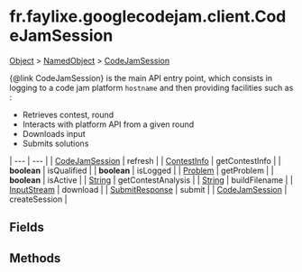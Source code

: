 
# fr.faylixe.googlecodejam.client.CodeJamSession

[Object]() > [NamedObject](nullfr/faylixe/googlecodejam/client/common/NamedObject.md) > [CodeJamSession](nullfr/faylixe/googlecodejam/client/CodeJamSession.md)


{@link CodeJamSession} is the main API entry point, which consists
 in logging to a code jam platform ``hostname`` and then providing
 facilities such as :
 <br>
 * Retrieves contest, round
 * Interacts with platform API from a given round
 * Downloads input
 * Submits solutions

| --- | --- |
| [CodeJamSession](nullfr/faylixe/googlecodejam/client/CodeJamSession.md) | refresh |
| [ContestInfo](nullfr/faylixe/googlecodejam/client/webservice/ContestInfo.md) | getContestInfo |
| **boolean** | isQualified |
| **boolean** | isLogged |
| [Problem](nullfr/faylixe/googlecodejam/client/webservice/Problem.md) | getProblem |
| **boolean** | isActive |
| [String]() | getContestAnalysis |
| [String]() | buildFilename |
| [InputStream]() | download |
| [SubmitResponse](nullfr/faylixe/googlecodejam/client/webservice/SubmitResponse.md) | submit |
| [CodeJamSession](nullfr/faylixe/googlecodejam/client/CodeJamSession.md) | createSession |



## Fields



## Methods

